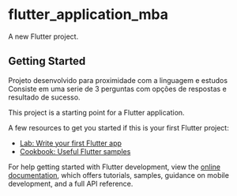 # flutter_application_mba

A new Flutter project.

## Getting Started

Projeto desenvolvido para proximidade com a linguagem e estudos
Consiste em uma serie de 3 perguntas com opções de respostas e resultado de sucesso.

This project is a starting point for a Flutter application.

A few resources to get you started if this is your first Flutter project:

- [Lab: Write your first Flutter app](https://docs.flutter.dev/get-started/codelab)
- [Cookbook: Useful Flutter samples](https://docs.flutter.dev/cookbook)

For help getting started with Flutter development, view the
[online documentation](https://docs.flutter.dev/), which offers tutorials,
samples, guidance on mobile development, and a full API reference.